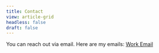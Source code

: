 ```yaml
---
title: Contact
view: article-grid
headless: false
draft: false
---
```


You can reach out via email. Here are my emails:
[Work Email](mailto:aa2894@njit.edu)
